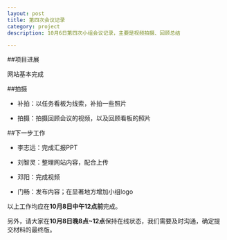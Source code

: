 ```yaml
---
layout: post
title: 第四次会议记录
category: project
description: 10月6日第四次小组会议记录，主要是视频拍摄、回顾总结

---
```


##项目进展

网站基本完成


##拍摄

- 补拍：以任务看板为线索，补拍一些照片

- 拍摄：拍摄回顾会议的视频，以及回顾看板的照片

##下一步工作

- 李志远：完成汇报PPT

- 刘智灵：整理网站内容，配合上传

- 邓阳：完成视频

- 门畅：发布内容；在显著地方增加小组logo

以上工作均应在**10月8日中午12点前**完成。

另外，请大家在**10月8日晚8点~12点**保持在线状态，我们需要及时沟通，确定提交材料的最终版。